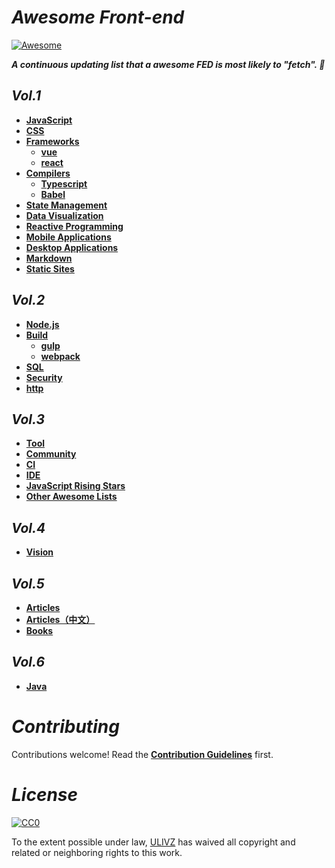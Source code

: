 # _Awesome Front-end_

[![Awesome](https://cdn.rawgit.com/sindresorhus/awesome/d7305f38d29fed78fa85652e3a63e154dd8e8829/media/badge.svg)](https://github.com/ulivz/awesome-front-end)

_**A continuous updating list that a awesome FED is most likely to "fetch". 🍻**_

## _Vol.1_

- [**JavaScript**](src/javascript.md)
- [**CSS**](src/css.md)
- [**Frameworks**](src/frameworks.md)
  - [**vue**](src/vue.md)
  - [**react**](src/react.md)
- [**Compilers**](src/compilers.md)
  - [**Typescript**](src/typescript.md)
  - [**Babel**](src/babel.md)
- [**State Management**](src/state-management.md)
- [**Data Visualization**](src/data-visualization.md)
- [**Reactive Programming**](src/reactive-programming.md)
- [**Mobile Applications**](src/mobile.md)
- [**Desktop Applications**](src/desktop.md)
- [**Markdown**](src/markdown.md)
- [**Static Sites**](src/static-sites.md)


## _Vol.2_

- [**Node.js**](src/nodejs.md)
- [**Build**](src/build.md)
  - [**gulp**](src/gulp.md)
  - [**webpack**](src/webpack.md)
- [**SQL**](src/sql.md)
- [**Security**](src/security.md)
- [**http**](src/http.md)


## _Vol.3_

- [**Tool**](src/tool.md)
- [**Community**](src/community.md)
- [**CI**](src/ci.md)
- [**IDE**](src/ide.md)
- [**JavaScript Rising Stars**](src/ristingstars.md)
- [**Other Awesome Lists**](src/other-awesome-lists.md)


## _Vol.4_

- [**Vision**](src/vision.md)


## _Vol.5_

- [**Articles**](src/articles-en_US.md)
- [**Articles（中文）**](src/articles-zh_CN.md)
- [**Books**](src/book.md)


## _Vol.6_

- [**Java**](src/articles-en_US.md)


# _Contributing_

Contributions welcome! Read the [**Contribution Guidelines**](./.github/CONTRIBUTING.md) first.


# _License_

[![CC0](http://i.creativecommons.org/p/zero/1.0/88x31.png)](http://creativecommons.org/publicdomain/zero/1.0/)

To the extent possible under law, [ULIVZ](https://github.com/ulivz) has waived all copyright and related or neighboring rights to this work.